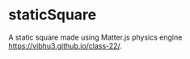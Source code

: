 # staticSquare
A static square made using Matter.js physics engine
https://vibhu3.github.io/class-22/.

